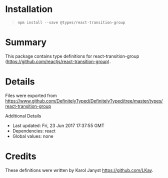 # Installation
> `npm install --save @types/react-transition-group`

# Summary
This package contains type definitions for react-transition-group (https://github.com/reactjs/react-transition-group).

# Details
Files were exported from https://www.github.com/DefinitelyTyped/DefinitelyTyped/tree/master/types/react-transition-group

Additional Details
 * Last updated: Fri, 23 Jun 2017 17:37:55 GMT
 * Dependencies: react
 * Global values: none

# Credits
These definitions were written by Karol Janyst <https://github.com/LKay>.
